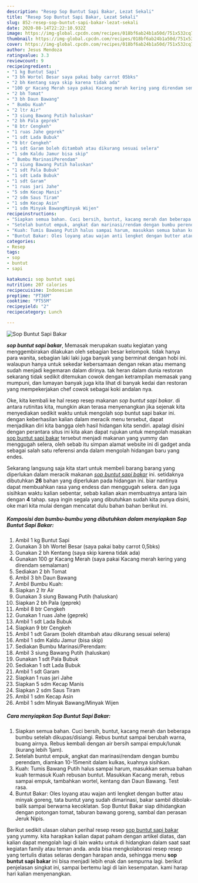 ```yaml
---
description: "Resep Sop Buntut Sapi Bakar, Lezat Sekali"
title: "Resep Sop Buntut Sapi Bakar, Lezat Sekali"
slug: 852-resep-sop-buntut-sapi-bakar-lezat-sekali
date: 2020-08-14T22:22:10.932Z
image: https://img-global.cpcdn.com/recipes/018bf6ab24b1a50d/751x532cq70/sop-buntut-sapi-bakar-foto-resep-utama.jpg
thumbnail: https://img-global.cpcdn.com/recipes/018bf6ab24b1a50d/751x532cq70/sop-buntut-sapi-bakar-foto-resep-utama.jpg
cover: https://img-global.cpcdn.com/recipes/018bf6ab24b1a50d/751x532cq70/sop-buntut-sapi-bakar-foto-resep-utama.jpg
author: Jesus Mendoza
ratingvalue: 3.3
reviewcount: 9
recipeingredient:
- "1 kg Buntut Sapi"
- "3 bh Wortel Besar saya pakai baby carrot 05bks"
- "2 bh Kentang saya skip karena tidak ada"
- "100 gr Kacang Merah saya pakai Kacang merah kering yang direndam semalaman"
- "2 bh Tomat"
- "3 bh Daun Bawang"
- " Bumbu Kuah"
- "2 ltr Air"
- "3 siung Bawang Putih haluskan"
- "2 bh Pala geprek"
- "8 btr Cengkeh"
- "1 ruas Jahe geprek"
- "1 sdt Lada Bubuk"
- "9 btr Cengkeh"
- "1 sdt Garam boleh ditambah atau dikurang sesuai selera"
- "1 sdm Kaldu Jamur bisa skip"
- " Bumbu MarinasiPerendam"
- "3 siung Bawang Putih haluskan"
- "1 sdt Pala Bubuk"
- "1 sdt Lada Bubuk"
- "1 sdt Garam"
- "1 ruas jari Jahe"
- "5 sdm Kecap Manis"
- "2 sdm Saus Tiram"
- "1 sdm Kecap Asin"
- "1 sdm Minyak BawangMinyak Wijen"
recipeinstructions:
- "Siapkan semua bahan. Cuci bersih, buntut, kacang merah dan beberapa bumbu setelah dikupas/disiangi. Rebus buntut sampai berubah warna, buang airnya. Rebus kembali dengan air bersih sampai empuk/lunak (kurang lebih 1jam)."
- "Setelah buntut empuk, angkat dan marinasi/rendam dengan bumbu perendam, diamkan 10-15menit dalam kulkas, kuahnya sisihkan."
- "Kuah: Tumis Bawang Putih halus sampai harum, masukkan semua bahan kuah termasuk Kuah rebusan buntut. Masukkan Kacang merah, rebus sampai empuk, tambahkan wortel, kentang dan Daun Bawang. Test rasa."
- "Buntut Bakar: Oles loyang atau wajan anti lengket dengan butter atau minyak goreng, tata buntut yang sudah dimarinasi, bakar sambil dibolak-balik sampai berwarna kecoklatan. Sop Buntut Bakar siap dihidangkan dengan potongan tomat, taburan bawang goreng, sambal dan perasan Jeruk Nipis."
categories:
- Resep
tags:
- sop
- buntut
- sapi

katakunci: sop buntut sapi 
nutrition: 207 calories
recipecuisine: Indonesian
preptime: "PT36M"
cooktime: "PT55M"
recipeyield: "2"
recipecategory: Lunch

---
```



![Sop Buntut Sapi Bakar](https://img-global.cpcdn.com/recipes/018bf6ab24b1a50d/751x532cq70/sop-buntut-sapi-bakar-foto-resep-utama.jpg)

<b><i>sop buntut sapi bakar</i></b>, Memasak merupakan suatu kegiatan yang menggembirakan dilakukan oleh sebagian besar kelompok. tidak hanya para wanita, sebagian laki laki juga banyak yang berminat dengan hobi ini. walaupun hanya untuk sekedar kebersamaan dengan rekan atau memang sudah menjadi kegemaran dalam dirinya. tak heran dalam dunia restoran sekarang tidak sedikit ditemukan cowok dengan ketrampilan memasak yang mumpuni, dan lumayan banyak juga kita lihat di banyak kedai dan restoran yang mempekerjakan chef cowok sebagai koki andalan nya.



Oke, kita kembali ke hal resep resep makanan <i>sop buntut sapi bakar</i>. di antara rutinitas kita, mungkin akan terasa menyenangkan jika sejenak kita menyediakan sedikit waktu untuk mengolah sop buntut sapi bakar ini. dengan keberhasilan kalian dalam meracik menu tersebut, dapat menjadikan diri kita bangga oleh hasil hidangan kita sendiri. apalagi disini dengan perantara situs ini kita akan dapat rujukan untuk mengolah masakan <u>sop buntut sapi bakar</u> tersebut menjadi makanan yang yummy dan menggugah selera, oleh sebab itu simpan alamat website ini di gadget anda sebagai salah satu referensi anda dalam mengolah hidangan baru yang endes.


Sekarang langsung saja kita start untuk membeli barang barang yang diperlukan dalam meracik makanan <u><i>sop buntut sapi bakar</i></u> ini. setidaknya dibutuhkan <b>26</b> bahan yang diperlukan pada hidangan ini. biar nantinya dapat membuahkan rasa yang endess dan menggugah selera. dan juga sisihkan waktu kalian sebentar, sebab kalian akan membuatnya antara lain dengan <b>4</b> tahap. saya ingin segala yang dibutuhkan sudah kita punya disini, oke mari kita mulai dengan mencatat dulu bahan bahan berikut ini.

<!--inarticleads1-->

##### Komposisi dan bumbu-bumbu yang dibutuhkan dalam menyiapkan Sop Buntut Sapi Bakar:

1. Ambil 1 kg Buntut Sapi
1. Gunakan 3 bh Wortel Besar (saya pakai baby carrot 0,5bks)
1. Gunakan 2 bh Kentang (saya skip karena tidak ada)
1. Gunakan 100 gr Kacang Merah (saya pakai Kacang merah kering yang direndam semalaman)
1. Sediakan 2 bh Tomat
1. Ambil 3 bh Daun Bawang
1. Ambil  Bumbu Kuah:
1. Siapkan 2 ltr Air
1. Gunakan 3 siung Bawang Putih (haluskan)
1. Siapkan 2 bh Pala (geprek)
1. Ambil 8 btr Cengkeh
1. Gunakan 1 ruas Jahe (geprek)
1. Ambil 1 sdt Lada Bubuk
1. Siapkan 9 btr Cengkeh
1. Ambil 1 sdt Garam (boleh ditambah atau dikurang sesuai selera)
1. Ambil 1 sdm Kaldu Jamur (bisa skip)
1. Sediakan  Bumbu Marinasi/Perendam:
1. Ambil 3 siung Bawang Putih (haluskan)
1. Gunakan 1 sdt Pala Bubuk
1. Sediakan 1 sdt Lada Bubuk
1. Ambil 1 sdt Garam
1. Siapkan 1 ruas jari Jahe
1. Siapkan 5 sdm Kecap Manis
1. Siapkan 2 sdm Saus Tiram
1. Ambil 1 sdm Kecap Asin
1. Ambil 1 sdm Minyak Bawang/Minyak Wijen




<!--inarticleads2-->

##### Cara menyiapkan Sop Buntut Sapi Bakar:

1. Siapkan semua bahan. Cuci bersih, buntut, kacang merah dan beberapa bumbu setelah dikupas/disiangi. Rebus buntut sampai berubah warna, buang airnya. Rebus kembali dengan air bersih sampai empuk/lunak (kurang lebih 1jam).
1. Setelah buntut empuk, angkat dan marinasi/rendam dengan bumbu perendam, diamkan 10-15menit dalam kulkas, kuahnya sisihkan.
1. Kuah: Tumis Bawang Putih halus sampai harum, masukkan semua bahan kuah termasuk Kuah rebusan buntut. Masukkan Kacang merah, rebus sampai empuk, tambahkan wortel, kentang dan Daun Bawang. Test rasa.
1. Buntut Bakar: Oles loyang atau wajan anti lengket dengan butter atau minyak goreng, tata buntut yang sudah dimarinasi, bakar sambil dibolak-balik sampai berwarna kecoklatan. Sop Buntut Bakar siap dihidangkan dengan potongan tomat, taburan bawang goreng, sambal dan perasan Jeruk Nipis.




Berikut sedikit ulasan olahan perihal resep resep <u>sop buntut sapi bakar</u> yang yummy. kita harapkan kalian dapat paham dengan artikel diatas, dan kalian dapat mengolah lagi di lain waktu untuk di hidangkan dalam saat saat kegiatan family atau teman anda. anda bisa mengkolaborasi resep resep yang tertulis diatas selaras dengan harapan anda, sehingga menu <b>sop buntut sapi bakar</b> ini bisa menjadi lebih enak dan sempurna lagi. berikut penjelasan singkat ini, sampai bertemu lagi di lain kesempatan. kami harap hari kalian menyenangkan.
